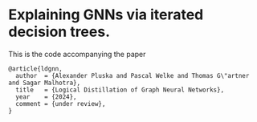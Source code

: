 # Explaining GNNs via iterated decision trees.

This is the code accompanying the paper

```
@article{ldgnn,
  author  = {Alexander Pluska and Pascal Welke and Thomas G\"artner and Sagar Malhotra},
  title   = {Logical Distillation of Graph Neural Networks},
  year    = {2024},
  comment = {under review},
}
```
